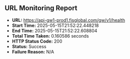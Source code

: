 ## URL Monitoring Report

- **URL:** https://api-gw1-prod1.fisglobal.com/gw/v1/health
- **Start Time:** 2025-05-15T21:52:22.448218
- **End Time:** 2025-05-15T21:52:22.608804
- **Total Time Taken:** 0.160586 seconds
- **HTTP Status Code:** 200
- **Status:** Success
- **Failure Reason:** N/A
